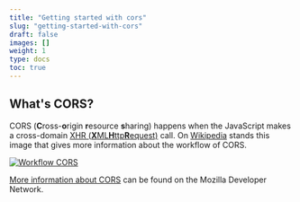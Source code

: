 ```yaml
---
title: "Getting started with cors"
slug: "getting-started-with-cors"
draft: false
images: []
weight: 1
type: docs
toc: true
---
```


## What's CORS?
CORS (**C**ross-**o**rigin **r**esource **s**haring) happens when the JavaScript makes a cross-domain [XHR (**X**ML**H**ttp**R**equest)][1] call. On [Wikipedia][2] stands this image that gives more information about the workflow of CORS.

[![Workflow CORS][3]][4]

[More information about CORS][5] can be found on the Mozilla Developer Network.

  [1]: https://developer.mozilla.org/nl/docs/Web/API/XMLHttpRequest
  [2]: https://en.wikipedia.org/wiki/Cross-origin_resource_sharing
  [3]: https://i.stack.imgur.com/yINiB.png
  [4]: https://upload.wikimedia.org/wikipedia/commons/c/ca/Flowchart_showing_Simple_and_Preflight_XHR.svg
  [5]: https://developer.mozilla.org/en-US/docs/Web/HTTP/Access_control_CORS


